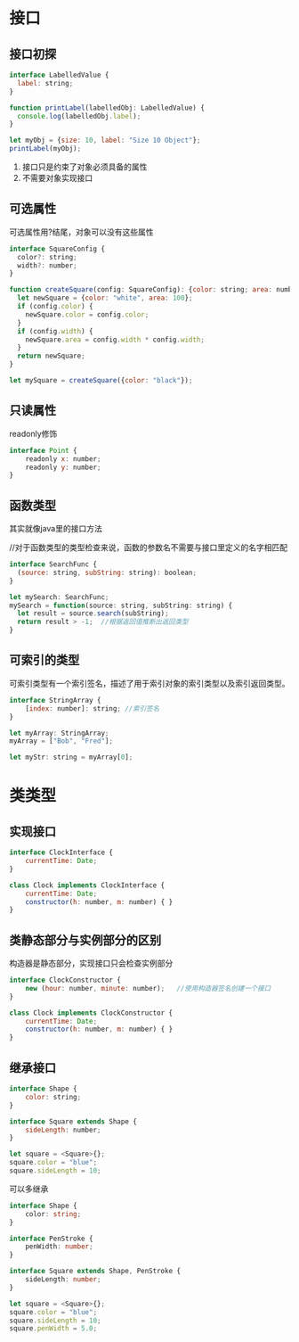 # 接口

## 接口初探

```javascript
interface LabelledValue {
  label: string;
}

function printLabel(labelledObj: LabelledValue) {
  console.log(labelledObj.label);
}

let myObj = {size: 10, label: "Size 10 Object"};
printLabel(myObj);
```

1. 接口只是约束了对象必须具备的属性
2. 不需要对象实现接口

## 可选属性

可选属性用?结尾，对象可以没有这些属性

```javascript
interface SquareConfig {
  color?: string;
  width?: number;
}

function createSquare(config: SquareConfig): {color: string; area: number} {
  let newSquare = {color: "white", area: 100};
  if (config.color) {
    newSquare.color = config.color;
  }
  if (config.width) {
    newSquare.area = config.width * config.width;
  }
  return newSquare;
}

let mySquare = createSquare({color: "black"});
```

## 只读属性

readonly修饰

```javascript
interface Point {
    readonly x: number;
    readonly y: number;
}
```

## 函数类型

其实就像java里的接口方法

//对于函数类型的类型检查来说，函数的参数名不需要与接口里定义的名字相匹配

```javascript
interface SearchFunc {
  (source: string, subString: string): boolean;
}

let mySearch: SearchFunc;
mySearch = function(source: string, subString: string) {
  let result = source.search(subString);
  return result > -1;  //根据返回值推断出返回类型
}
```

## 可索引的类型

可索引类型有一个索引签名，描述了用于索引对象的索引类型以及索引返回类型。

```javascript
interface StringArray {
    [index: number]: string; //索引签名
}

let myArray: StringArray;
myArray = ["Bob", "Fred"];

let myStr: string = myArray[0];
```

# 类类型

## 实现接口

```javascript
interface ClockInterface {
    currentTime: Date;
}

class Clock implements ClockInterface {
    currentTime: Date;
    constructor(h: number, m: number) { }
}
```

## 类静态部分与实例部分的区别

构造器是静态部分，实现接口只会检查实例部分

```javascript
interface ClockConstructor {
    new (hour: number, minute: number);   //使用构造器签名创建一个接口
}

class Clock implements ClockConstructor {
    currentTime: Date;
    constructor(h: number, m: number) { }
}
```

## 继承接口

```javascript
interface Shape {
    color: string;
}

interface Square extends Shape {
    sideLength: number;
}

let square = <Square>{};
square.color = "blue";
square.sideLength = 10;
```

可以多继承

```typescript
interface Shape {
    color: string;
}

interface PenStroke {
    penWidth: number;
}

interface Square extends Shape, PenStroke {
    sideLength: number;
}

let square = <Square>{};
square.color = "blue";
square.sideLength = 10;
square.penWidth = 5.0;
```

